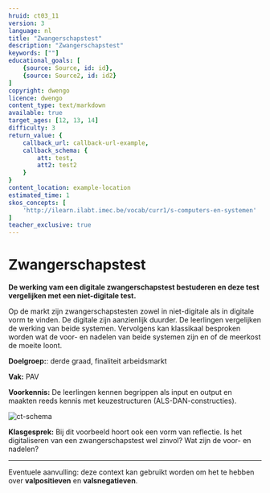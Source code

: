 ```yaml
---
hruid: ct03_11
version: 3
language: nl
title: "Zwangerschapstest"
description: "Zwangerschapstest"
keywords: [""]
educational_goals: [
    {source: Source, id: id}, 
    {source: Source2, id: id2}
]
copyright: dwengo
licence: dwengo
content_type: text/markdown
available: true
target_ages: [12, 13, 14]
difficulty: 3
return_value: {
    callback_url: callback-url-example,
    callback_schema: {
        att: test,
        att2: test2
    }
}
content_location: example-location
estimated_time: 1
skos_concepts: [
    'http://ilearn.ilabt.imec.be/vocab/curr1/s-computers-en-systemen'
]
teacher_exclusive: true
---
```

# Zwangerschapstest

**De werking vam een digitale zwangerschapstest bestuderen en deze test vergelijken met een niet-digitale test.**

Op de markt zijn zwangerschapstesten zowel in niet-digitale als in digitale vorm te vinden. De digitale zijn aanzienlijk duurder. De leerlingen vergelijken de werking van beide systemen. Vervolgens kan klassikaal besproken worden wat de voor- en nadelen van beide systemen zijn en of de meerkost de moeite loont. 


**Doelgroep:**: derde graad, finaliteit arbeidsmarkt

**Vak:** PAV

**Voorkennis:** De leerlingen kennen begrippen als input en output en maakten reeds kennis met keuzestructuren (ALS-DAN-constructies).

![ct-schema](@learning-object/m_ct03_11/nl/3)

**Klasgesprek:** Bij dit voorbeeld hoort ook een vorm van reflectie. Is het digitaliseren van een zwangerschapstest wel zinvol? Wat zijn de voor- en nadelen?

-----

Eventuele aanvulling: deze context kan gebruikt worden om het te hebben over **valpositieven** en **valsnegatieven**.

